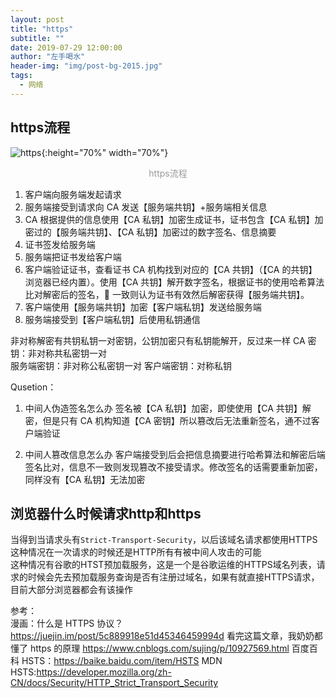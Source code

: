 ```yaml
---
layout: post
title: "https"
subtitle: ""
date: 2019-07-29 12:00:00
author: "左手喝水"
header-img: "img/post-bg-2015.jpg"
tags:
  - 网络
---
```

## https流程

![https](/blog/img/in-post/https/https-process.png){:height="70%" width="70%"}

<center style="color:#999"> https流程 </center>

1. 客户端向服务端发起请求
2. 服务端接受到请求向 CA 发送【服务端共钥】+服务端相关信息
3. CA 根据提供的信息使用【CA 私钥】加密生成证书，证书包含【CA 私钥】加密过的【服务端共钥】、【CA 私钥】加密过的数字签名、信息摘要
4. 证书签发给服务端
5. 服务端把证书发给客户端
6. 客户端验证证书，查看证书 CA 机构找到对应的【CA 共钥】（【CA 的共钥】浏览器已经内置）。使用【CA 共钥】解开数字签名，根据证书的使用哈希算法比对解密后的签名， 一致则认为证书有效然后解密获得【服务端共钥】。
7. 客户端使用【服务端共钥】加密【客户端私钥】发送给服务端
8. 服务端接受到【客户端私钥】后使用私钥通信

非对称解密有共钥私钥一对密钥，公钥加密只有私钥能解开，反过来一样
CA 密钥：非对称共私密钥一对  
服务端密钥：非对称公私密钥一对
客户端密钥：对称私钥

Qusetion：

1. 中间人伪造签名怎么办
   签名被【CA 私钥】加密，即使使用【CA 共钥】解密，但是只有 CA 机构知道【CA 密钥】所以篡改后无法重新签名，通不过客户端验证

2. 中间人篡改信息怎么办
   客户端接受到后会把信息摘要进行哈希算法和解密后端签名比对，信息不一致则发现篡改不接受请求。修改签名的话需要重新加密，同样没有【CA 私钥】无法加密

## 浏览器什么时候请求http和https

当得到当请求头有`Strict-Transport-Security`，以后该域名请求都使用HTTPS  
这种情况在一次请求的时候还是HTTP所有有被中间人攻击的可能  
这种情况有谷歌的HTST预加载服务，这是一个是谷歌运维的HTTPS域名列表，请求的时候会先去预加载服务查询是否有注册过域名，如果有就直接HTTPS请求，目前大部分浏览器都会有该操作

参考：  
漫画：什么是 HTTPS 协议？<https://juejin.im/post/5c889918e51d45346459994d>
看完这篇文章，我奶奶都懂了 https 的原理 <https://www.cnblogs.com/sujing/p/10927569.html>
百度百科 HSTS：<https://baike.baidu.com/item/HSTS>
MDN HSTS:<https://developer.mozilla.org/zh-CN/docs/Security/HTTP_Strict_Transport_Security>
